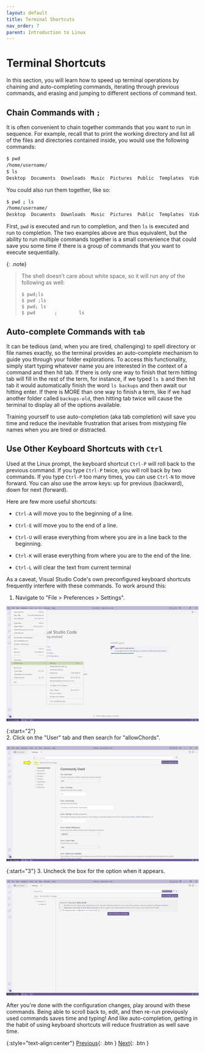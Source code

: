```yaml
---
layout: default
title: Terminal Shortcuts
nav_order: 7
parent: Introduction to Linux
---
```


# Terminal Shortcuts

In this section, you will learn how to speed up terminal operations by chaining and auto-completing commands, iterating through previous commands, and erasing and jumping to different sections of command text.

## Chain Commands with `;`

It is often convenient to chain together commands that you want to run in sequence. For example, recall that to print the working directory and list all of the files and directories contained inside, you would use the following commands:

```bash
$ pwd
/home/username/
$ ls
Desktop  Documents  Downloads  Music  Pictures  Public  Templates  Videos
```

You could also run them together, like so:

```bash
$ pwd ; ls
/home/username/
Desktop  Documents  Downloads  Music  Pictures  Public  Templates  Videos
```

First, `pwd` is executed and run to completion, and then `ls` is executed and run to completion. The two examples above are thus equivalent, but the ability to run multiple commands together is a small convenience that could save you some time if there is a group of commands that you want to execute sequentially.

{: .note}
> The shell doesn’t care about white space, so it will run any of the following as well:
> 
> ```
> $ pwd;ls
> $ pwd ;ls
> $ pwd; ls
> $ pwd       ;        ls
> ```

## Auto-complete Commands with `tab`

It can be tedious (and, when you are tired, challenging) to spell directory or file names exactly, so the terminal provides an auto-complete mechanism to guide you through your folder explorations. To access this functionality, simply start typing whatever name you are interested in the context of a command and then hit tab. If there is only one way to finish that term hitting tab will fill in the rest of the term, for instance, if we typed `ls b` and then hit tab it would automatically finish the word `ls backups` and then await our hitting enter. If there is MORE than one way to finish a term, like if we had another folder called `backups-old`, then hitting tab twice will cause the terminal to display all of the options available.

Training yourself to use auto-completion (aka tab completion) will save you time and reduce the inevitable frustration that arises from mistyping file names when you are tired or distracted.

## Use Other Keyboard Shortcuts with `Ctrl`

Used at the Linux prompt, the keyboard shortcut `Ctrl-P` will roll back to the previous command. If you type `Ctrl-P` twice, you will roll back by two commands. If you type `Ctrl-P` too many times, you can use `Ctrl-N` to move forward. You can also use the arrow keys: up for previous (backward), down for next (forward).

Here are few more useful shortcuts:

- `Ctrl-A` will move you to the beginning of a line.

- `Ctrl-E` will move you to the end of a line.

- `Ctrl-U` will erase everything from where you are in a line back to the beginning.

- `Ctrl-K` will erase everything from where you are to the end of the line.

- `Ctrl-L` will clear the text from current terminal

As a caveat, Visual Studio Code's own preconfigured keyboard shortcuts frequently interfere with these commands.  To work around this:

1.  Navigate to "File > Preferences > Settings".

![VS Code settings menu screenshot](../assets/img/linux-shortcuts-1.png)

{:start="2"}   
2.  Click on the "User" tab and then search for "allowChords". 

![VS Code user settings screenshot](../assets/img/linux-shortcuts-2.png)

{:start="3"}
3.  Uncheck the box for the option when it appears.

![VS Code allowChords option screenshot](../assets/img/linux-shortcuts-3.png)

After you're done with the configuration changes, play around with these commands. Being able to scroll back to, edit, and then re-run previously used commands saves time and typing! And like auto-completion, getting in the habit of using keyboard shortcuts will reduce frustration as well save time.

{:style="text-align:center"}
[Previous](./6-io-streams.html){: .btn } [Next](./8-conclusion.html){: .btn }
